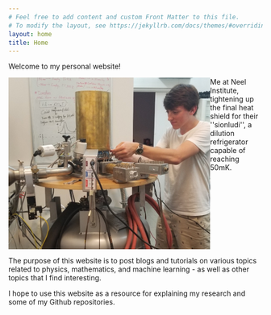 ```yaml
---
# Feel free to add content and custom Front Matter to this file.
# To modify the layout, see https://jekyllrb.com/docs/themes/#overriding-theme-defaults
layout: home
title: Home
---
```

<link rel="stylesheet" type="text/css" href="css/components/style.css">

Welcome to my personal website!
<!-- Add an image here -->
<img align = "left" src="assets/20190626neelpic.PNG" width = 400px>

<span style = ""> Me at Neel Institute, tightening up the final heat shield for their ''sionludi'', a dilution refrigerator capable of reaching 50mK.
</span>

<br clear="left"/>


The purpose of this website is to post blogs and tutorials on various topics related to physics, mathematics, and machine learning - as well as other topics that I find interesting.

I hope to use this website as a resource for explaining my research and some of my Github repositories.
<!-- 
P.S. There are:
You can find the source of this project
[here](https://github.com/SimonDosda/gp-blog). -->
